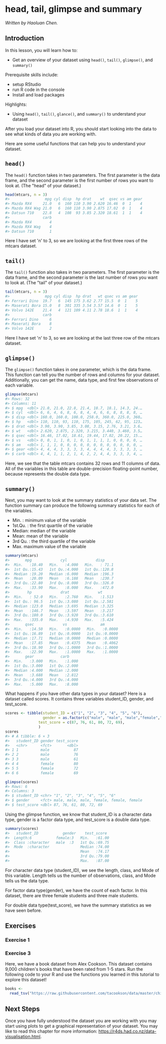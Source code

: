 


# head, tail, glimpse and summary

*Written by Haoluan Chen.*

## Introduction

In this lesson, you will learn how to:

- Get an overview of your dataset using `head()`, `tail()`, `glimpse()`, and `summary()`

Prerequisite skills include:

- setup RStudio
- run R code in the console
- Install and load packages

Highlights:

- Using `head()`, `tail()`, `glance()`, and `summary()` to understand your dataset

After you load your dataset into R, you should start looking into the data to see what kinds of data you are working with.

Here are some useful functions that can help you to understand your dataset. 


## `head()`

The `head()` function takes in two parameters. The first parameter is the data frame, and the second parameter is the first number of rows you want to look at. (The "head" of your dataset.)


```r
head(mtcars, n = 3)
#>                mpg cyl disp  hp drat    wt  qsec vs am gear
#> Mazda RX4     21.0   6  160 110 3.90 2.620 16.46  0  1    4
#> Mazda RX4 Wag 21.0   6  160 110 3.90 2.875 17.02  0  1    4
#> Datsun 710    22.8   4  108  93 3.85 2.320 18.61  1  1    4
#>               carb
#> Mazda RX4        4
#> Mazda RX4 Wag    4
#> Datsun 710       1
```

Here I have set 'n' to 3, so we are looking at the first three rows of the mtcars dataset. 



## `tail()`

The `tail()` function also takes in two parameters. The first parameter is the data frame, and the second parameter is the last number of rows you want to look at. (The "tail" of your dataset.)



```r
tail(mtcars, n = 3)
#>                mpg cyl disp  hp drat   wt qsec vs am gear
#> Ferrari Dino  19.7   6  145 175 3.62 2.77 15.5  0  1    5
#> Maserati Bora 15.0   8  301 335 3.54 3.57 14.6  0  1    5
#> Volvo 142E    21.4   4  121 109 4.11 2.78 18.6  1  1    4
#>               carb
#> Ferrari Dino     6
#> Maserati Bora    8
#> Volvo 142E       2
```

Here I have set 'n' to 3, so we are looking at the last three row of the mtcars dataset. 

## `glimpse()`

The `glimpse()` function takes in one parameter, which is the data frame. This function can tell you the number of rows and columns for your dataset. Additionally, you can get the name, data type, and first few observations of each variable.  


```r
glimpse(mtcars)
#> Rows: 32
#> Columns: 11
#> $ mpg  <dbl> 21.0, 21.0, 22.8, 21.4, 18.7, 18.1, 14.3, 24.…
#> $ cyl  <dbl> 6, 6, 4, 6, 8, 6, 8, 4, 4, 6, 6, 8, 8, 8, 8, …
#> $ disp <dbl> 160.0, 160.0, 108.0, 258.0, 360.0, 225.0, 360…
#> $ hp   <dbl> 110, 110, 93, 110, 175, 105, 245, 62, 95, 123…
#> $ drat <dbl> 3.90, 3.90, 3.85, 3.08, 3.15, 2.76, 3.21, 3.6…
#> $ wt   <dbl> 2.620, 2.875, 2.320, 3.215, 3.440, 3.460, 3.5…
#> $ qsec <dbl> 16.46, 17.02, 18.61, 19.44, 17.02, 20.22, 15.…
#> $ vs   <dbl> 0, 0, 1, 1, 0, 1, 0, 1, 1, 1, 1, 0, 0, 0, 0, …
#> $ am   <dbl> 1, 1, 1, 0, 0, 0, 0, 0, 0, 0, 0, 0, 0, 0, 0, …
#> $ gear <dbl> 4, 4, 4, 3, 3, 3, 3, 4, 4, 4, 4, 3, 3, 3, 3, …
#> $ carb <dbl> 4, 4, 1, 1, 2, 1, 4, 2, 2, 4, 4, 3, 3, 3, 4, …
```

Here, we see that the table mtcars contains 32 rows and 11 columns of data. All of the variables in this table are double-precision floating-point number, because <dbl> represents the double data type.

## `summary()`

Next, you may want to look at the summary statistics of your data set. The function summary can produce the following summary statistics for each of the variables. 

- Min. : minimum value of the variable 
- 1st.Qu. : the first quartile of the variable
- Median: median of the variable
- Mean: mean of the variable
- 3rd Qu. : the third quartile of the variable
- Max. maximum value of the variable



```r
summary(mtcars)
#>       mpg             cyl             disp      
#>  Min.   :10.40   Min.   :4.000   Min.   : 71.1  
#>  1st Qu.:15.43   1st Qu.:4.000   1st Qu.:120.8  
#>  Median :19.20   Median :6.000   Median :196.3  
#>  Mean   :20.09   Mean   :6.188   Mean   :230.7  
#>  3rd Qu.:22.80   3rd Qu.:8.000   3rd Qu.:326.0  
#>  Max.   :33.90   Max.   :8.000   Max.   :472.0  
#>        hp             drat             wt       
#>  Min.   : 52.0   Min.   :2.760   Min.   :1.513  
#>  1st Qu.: 96.5   1st Qu.:3.080   1st Qu.:2.581  
#>  Median :123.0   Median :3.695   Median :3.325  
#>  Mean   :146.7   Mean   :3.597   Mean   :3.217  
#>  3rd Qu.:180.0   3rd Qu.:3.920   3rd Qu.:3.610  
#>  Max.   :335.0   Max.   :4.930   Max.   :5.424  
#>       qsec             vs               am        
#>  Min.   :14.50   Min.   :0.0000   Min.   :0.0000  
#>  1st Qu.:16.89   1st Qu.:0.0000   1st Qu.:0.0000  
#>  Median :17.71   Median :0.0000   Median :0.0000  
#>  Mean   :17.85   Mean   :0.4375   Mean   :0.4062  
#>  3rd Qu.:18.90   3rd Qu.:1.0000   3rd Qu.:1.0000  
#>  Max.   :22.90   Max.   :1.0000   Max.   :1.0000  
#>       gear            carb      
#>  Min.   :3.000   Min.   :1.000  
#>  1st Qu.:3.000   1st Qu.:2.000  
#>  Median :4.000   Median :2.000  
#>  Mean   :3.688   Mean   :2.812  
#>  3rd Qu.:4.000   3rd Qu.:4.000  
#>  Max.   :5.000   Max.   :8.000
```

What happens if you have other data types in your dataset? Here is a dataset called scores. It contains three variables student_ID, gender, and test_score. 



```r
scores <- tibble(student_ID = c("1", "2", "3", "4", "5", "6"),
                 gender = as.factor(c("male", "male", "male","female","female","female")),
               test_score = c(87, 76, 61, 80, 72, 69),
               )
scores
#> # A tibble: 6 × 3
#>   student_ID gender test_score
#>   <chr>      <fct>       <dbl>
#> 1 1          male           87
#> 2 2          male           76
#> 3 3          male           61
#> 4 4          female         80
#> 5 5          female         72
#> 6 6          female         69
```


```r
glimpse(scores)
#> Rows: 6
#> Columns: 3
#> $ student_ID <chr> "1", "2", "3", "4", "5", "6"
#> $ gender     <fct> male, male, male, female, female, female
#> $ test_score <dbl> 87, 76, 61, 80, 72, 69
```

Using the glimpse function, we know that student_ID is a character data type, gender is a factor data type, and test_score is a double data type.


```r
summary(scores)
#>   student_ID           gender    test_score   
#>  Length:6           female:3   Min.   :61.00  
#>  Class :character   male  :3   1st Qu.:69.75  
#>  Mode  :character              Median :74.00  
#>                                Mean   :74.17  
#>                                3rd Qu.:79.00  
#>                                Max.   :87.00
```

For character data type (student_ID), we see the length, class, and Mode of this variable. Length tells us the number of observations, class, and Mode tells us the data type. 

For factor data type(gender), we have the count of each factor. In this dataset, there are three female students and three male students. 

For double data type(test_score), we have the summary statistics as we have seen before. 

## Exercises

### Exercise 1


<!-- ```{r headex2, echo = FALSE} -->
<!-- question("If you want to look at the first 5 rows of the mtcars dataset, which code should you use?", -->
<!--           answer("head(mtcars,3)", correct = TRUE), -->
<!--           answer("tail(mtcars, 3)"), -->
<!--           answer("glimpse(mtcars)"), -->
<!--           answer("summary(mtcars)"), -->
<!--           allow_retry = TRUE) -->

<!-- ```  -->

<!-- ### Exercise 2 -->

<!-- ```{r summaryex, echo = FALSE} -->
<!-- question("What is the output of summary() function for factor data type?", -->
<!--           answer("Summary statistics such as min and max"), -->
<!--           answer("Data type"), -->
<!--           answer("Count of each factor", correct = TRUE), -->
<!--           answer("Number of factors in the variable"), -->
<!--           allow_retry = TRUE) -->

<!-- ```  -->

### Exercise 3

Here, we have a book dataset from Alex Cookson. This dataset contains 9,000 children's books that have been rated from 1-5 stars. Run the following code to your R and use the functions you learned in this tutorial to explore this dataset!


```r
books <- 
  read_tsv("https://raw.githubusercontent.com/tacookson/data/master/childrens-book-ratings/childrens-books.txt")
```


## Next Steps

Once you have fully understood the dataset you are working with you may start using plots to get a graphical representation of your dataset. You may like to read this chapter for more information: https://r4ds.had.co.nz/data-visualisation.html.














